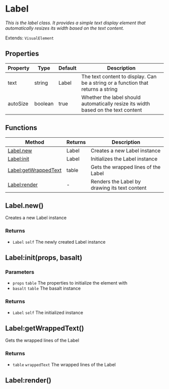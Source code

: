 # Label
_This is the label class. It provides a simple text display element that automatically_
_resizes its width based on the text content._

Extends: `VisualElement`

## Properties

|Property|Type|Default|Description|
|---|---|---|---|
|text|string|Label|The text content to display. Can be a string or a function that returns a string|
|autoSize|boolean|true|Whether the label should automatically resize its width based on the text content|

## Functions

|Method|Returns|Description|
|---|---|---|
|[Label.new](#label-new)|Label|Creates a new Label instance|
|[Label:init](#label-init-props-basalt)|Label|Initializes the Label instance|
|[Label:getWrappedText](#label-getwrappedtext)|table|Gets the wrapped lines of the Label|
|[Label:render](#label-render)|-|Renders the Label by drawing its text content|

## Label.new()

Creates a new Label instance

### Returns
* `Label` `self` The newly created Label instance

## Label:init(props, basalt)
### Parameters
* `props` `table` The properties to initialize the element with
* `basalt` `table` The basalt instance

### Returns
* `Label` `self` The initialized instance

## Label:getWrappedText()

Gets the wrapped lines of the Label

### Returns
* `table` `wrappedText` The wrapped lines of the Label

## Label:render()